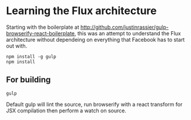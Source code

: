 # Learning the Flux architecture
Starting with the boilerplate at http://github.com/justinrassier/gulp-browserify-react-boilerplate, this was an attempt to understand the Flux architecture without dependeing on everything that Facebook has to start out with.



```ShellSession
npm install -g gulp
npm install
```

## For building


```ShellSession
gulp

```
Default gulp will lint the source, run browserify with a react transform for JSX compilation then perform a watch on source.

